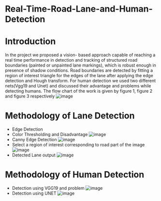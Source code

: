 # Real-Time-Road-Lane-and-Human-Detection
# Introduction 
In the project we proposed a vision- based approach capable of reaching a real time performance in detection and tracking of structured road boundaries (painted or unpainted lane markings), which is robust enough in presence of shadow conditions. Road boundaries are detected by fitting a region of interest triangle for the edges of the lane after applying the edge detection and Hough transform. For human detection we used two different nets(Vgg19 and Unet) and discussed their advantage and problems while detecting humans.
The flow chart of the work is given by figure 1, figure 2 and figure 3 respectively
![image](https://user-images.githubusercontent.com/96630179/188964894-e81d097b-973c-41f7-8204-fdbcd0011907.png)
# Methodology of Lane Detection
* Edge Detection
* Color Thresholding and Disadvantage
![image](https://user-images.githubusercontent.com/96630179/189543819-475019a4-3243-4688-a207-7c0be01fb384.png)
* Canny Edge Detection
![image](https://user-images.githubusercontent.com/96630179/189543879-0adbd866-c5ba-41ef-9029-8ec9ed4eb012.png)
* Select a region of interest corresponding to road part of the image
![image](https://user-images.githubusercontent.com/96630179/189543922-77a39b80-4ab4-41fe-b5c3-8066dca1d5ed.png)
* Detected Lane output
![image](https://user-images.githubusercontent.com/96630179/189543962-9b13e919-9fea-447e-bc75-d66e40e6cccc.png)
# Methodology of Human Detection
* Detection using VGG19 and problem
![image](https://user-images.githubusercontent.com/96630179/189544030-707b86c8-b152-414a-ad15-5e9acc5d1a60.png)
* Detection using UNET
![image](https://user-images.githubusercontent.com/96630179/189544054-a82eb3bd-9be4-4fb4-b5ab-0166accc4541.png)
